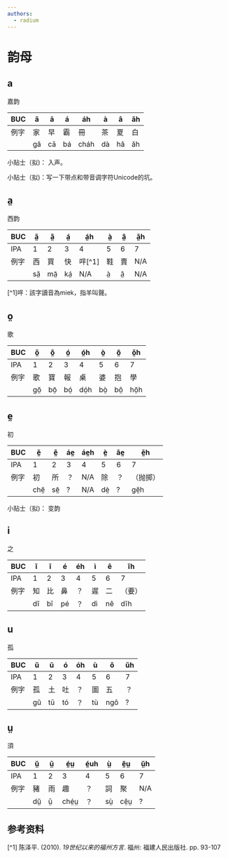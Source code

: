```yaml
---
authors: 
  - radium
---
```


# 韵母

## a 
嘉韵

| BUC | ă | ā | á | áh | à | â | ăh |
| --- | --- | --- | --- | --- | --- | --- | --- |
| 例字 | 家 | 早 | 霸 | 冊 | 茶 | 夏 | 白 |
|  | gă | cā | bá | cháh | dà | hâ | ăh |

小贴士（拟)： 入声。 

小贴士（拟)：写一下带点和带音调字符Unicode的坑。


## a̤
西韵


| BUC | ă̤ | ā̤ | á̤ | á̤h | à̤ | â̤ | ă̤h |
| --- | --- | --- | --- | --- | --- | --- | --- |
| IPA | 1 | 2 |3|4|5|6|7|
| 例字 | 西 | 買 | 快 | 哶[^1] | 鞋 | 賣 | N/A |
|  | să̤ | mā̤ | ká̤ | N/A | à̤ | â̤ | N/A |
[^1]哶：該字讀音為miek，指羊叫聲。

## o̤
歌

| BUC | ŏ̤ | ō̤ | ó̤ | ó̤h | ò̤ | ô̤ | ŏ̤h |
| --- | --- | --- | --- | --- | --- | --- | --- |
| IPA | 1 | 2 |3|4|5|6|7|
| 例字 | 歌 | 寶 | 報 | 桌 | 婆 | 抱 | 學 |
|  | gŏ̤ | bō̤ | bó̤ | dó̤h | bò̤ | bô̤ | hŏ̤h |

## e̤
初

| BUC | ĕ̤ | ē̤ | áe̤ | áe̤h | è̤ | âe̤ | ĕ̤h |
| --- | --- | --- | --- | --- | --- | --- | --- |
| IPA | 1 | 2 |3|4|5|6|7|
| 例字 | 初 | 所 | ？ | N/A | 除 | ？ | （抛掷） |
|  | chĕ̤ | sē̤ | ? | N/A | dè̤ | ? | gĕ̤h |

小贴士（拟)： 变韵
## i
之

| BUC | ĭ | ī | é | éh | ì | ê | ĭh |
| --- | --- | --- | --- | --- | --- | --- | --- |
| IPA | 1 | 2 |3|4|5|6|7|
| 例字 | 知 | 比 | 鼻 | ？ | 遲 | 二 | （要） |
|  | dĭ | bī | pé | ？ | dì | nê | dĭh |


## u
孤

| BUC | ŭ | ū | ó | óh | ù | ô | ŭh |
| --- | --- | --- | --- | --- | --- | --- | --- |
| IPA | 1 | 2 |3|4|5|6|7|
| 例字 | 孤 | 土 | 吐 | ？ | 圖 | 五 | ？ |
|  | gŭ | tū | tó | ？ | tù | ngô | ? |

## ṳ
須

| BUC | ṳ̆ | ṳ̄ | é̤ṳ | é̤uh | ṳ̀ | ê̤ṳ | ṳ̆h |
| --- | --- | --- | --- | --- | --- | --- | --- |
| IPA | 1 | 2 |3|4|5|6|7|
| 例字 | 豬 | 雨 | 趣 | ？ | 詞 | 聚 | N/A |
|  | dṳ̆ | ṳ̄ | ché̤ṳ | ？ | sṳ̀ | cê̤ṳ | ? |


## 参考资料

[^1] 陈泽平. (2010). _19世纪以来的福州方言_. 福州: 福建人民出版社. pp. 93-107
